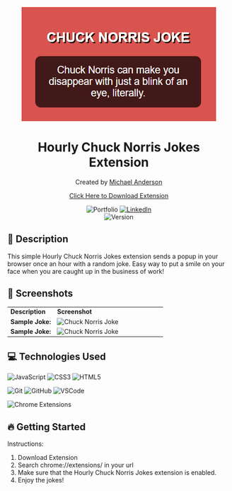 <p align="center"> <img src="/chuck-joke-1.png" alt="Chuck Norris Jokes Cover"> </p>

<h1 align="center"><strong>Hourly Chuck Norris Jokes Extension</strong></h1>

<p align="center"> Created by <a href="https://www.linkedin.com/in/cloud9coding/">Michael Anderson</a> </p>

<p align="center"> <a href="">Click Here to Download Extension</a> </p>

<div align="center"> <img src="https://img.shields.io/badge/Portfolio-blue?style=flat&logo=internet-explorer" alt="Portfolio"> <a href="https://www.linkedin.com/in/cloud9coding/"> <img src="https://img.shields.io/badge/LinkedIn-blue?style=flat&logo=linkedin" alt="LinkedIn"> </a> </div>

<div align="center"> <img src="https://img.shields.io/badge/Version-1.0.0-green?style=flat" alt="Version"> </div>

## 📄 Description

This simple Hourly Chuck Norris Jokes extension sends a popup in your browser once an hour with a random joke. Easy way to put a smile on your face when you are caught up in the business of work!

## 📸 Screenshots
<table style="width:100%;">
  <tr>
    <td style="width:30%; vertical-align: top;">
      <strong>Description</strong>
    </td>
    <td style="width:70%; vertical-align: top;">
      <strong>Screenshot</strong>
    </td>
  </tr>
  <tr>
    <td style="width:30%; vertical-align: top;">
      <strong>Sample Joke:</strong>
    </td>
    <td style="width:70%; vertical-align: top;">
      <img src="/chuck-joke-2" alt="Chuck Norris Joke" style="width: 100%;">
    </td>
  </tr>
  <tr>
    <td style="width:30%; vertical-align: top;">
      <strong>Sample Joke:</strong>
    </td>
    <td style="width:70%; vertical-align: top;">
      <img src="/chuck-joke-3" alt="Chuck Norris Joke" style="width: 100%;">
    </td>
  </tr>
</table>

## 💻 Technologies Used
![JavaScript](https://img.shields.io/badge/-JavaScript-323330?style=flat&logo=javascript)
![CSS3](https://img.shields.io/badge/-CSS3-1572B6?style=flat&logo=css3)
![HTML5](https://img.shields.io/badge/-HTML5-E34F26?style=flat&logo=html5)

![Git](https://img.shields.io/badge/-Git-F05032?style=flat&logo=git)
![GitHub](https://img.shields.io/badge/-GitHub-181717?style=flat&logo=github)
![VSCode](https://img.shields.io/badge/-VSCode-007ACC?style=flat&logo=visual-studio-code)

![Chrome Extensions](https://img.shields.io/badge/Chrome_Extensions-Add_to_Chrome-blue?style=for-the-badge&logo=Google_Chrome&logoColor=white)


## 🔥 Getting Started

Instructions:

1. Download Extension
2. Search chrome://extensions/ in your url
3. Make sure that the Hourly Chuck Norris Jokes extension is enabled.
4. Enjoy the jokes!
